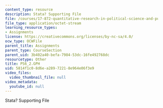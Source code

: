 ```yaml
---
content_type: resource
description: Stata? Supporting File
file: /courses/17-872-quantitative-research-in-political-science-and-public-policy-spring-2004/5814f1c08d6ea28972218e964e06f3e9_PS6_2.GPH
file_type: application/octet-stream
learning_resource_types:
- Assignments
license: https://creativecommons.org/licenses/by-nc-sa/4.0/
ocw_type: OCWFile
parent_title: Assignments
parent_type: CourseSection
parent_uid: 3b402a40-befa-7984-53dc-16fe492768dc
resourcetype: Other
title: PS6_2.GPH
uid: 5814f1c0-8d6e-a289-7221-8e964e06f3e9
video_files:
  video_thumbnail_file: null
video_metadata:
  youtube_id: null
---
```

Stata? Supporting File